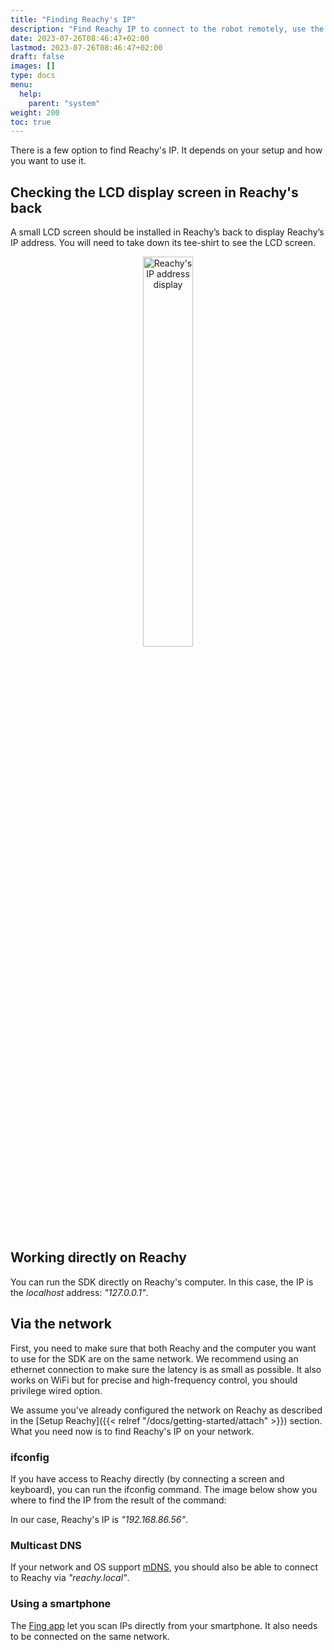 ```yaml
---
title: "Finding Reachy's IP"
description: "Find Reachy IP to connect to the robot remotely, use the SDK or the teleoperation app."
date: 2023-07-26T08:46:47+02:00
lastmod: 2023-07-26T08:46:47+02:00
draft: false
images: []
type: docs
menu:
  help:
    parent: "system"
weight: 200
toc: true
---
```


There is a few option to find Reachy's IP. It depends on your setup and how you want to use it.

## Checking the LCD display screen in Reachy's back

A small LCD screen should be installed in Reachy’s back to display Reachy’s IP address. You will need to take down its tee-shirt to see the LCD screen.

<p align="center">
  <img src="ip_lcd_display_reachy.jpg" alt="Reachy's IP address display" width="40%"/>
</p>

## Working directly on Reachy

You can run the SDK directly on Reachy's computer. In this case, the IP is the *localhost* address: *"127.0.0.1"*. 

## Via the network

First, you need to make sure that both Reachy and the computer you want to use for the SDK are on the same network. We recommend using an ethernet connection to make sure the latency is as small as possible. It also works on WiFi but for precise and high-frequency control, you should privilege wired option.

We assume you've already configured the network on Reachy as described in the [Setup Reachy]({{< relref "/docs/getting-started/attach" >}}) section. What you need now is to find Reachy's IP on your network.

### ifconfig

If you have access to Reachy directly (by connecting a screen and keyboard), you can run the ifconfig command. The image below show you where to find the IP from the result of the command:

In our case, Reachy's IP is *"192.168.86.56"*.

### Multicast DNS

If your network and OS support [mDNS](https://en.wikipedia.org/wiki/Multicast_DNS), you should also be able to connect to Reachy via *"reachy.local"*. 


### Using a smartphone

The [Fing app](https://www.fing.com/products/fing-app) let you scan IPs directly from your smartphone. It also needs to be connected on the same network.

